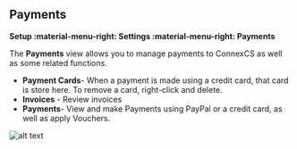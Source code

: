 ## Payments

**Setup :material-menu-right: Settings :material-menu-right: Payments**

The **Payments** view allows you to manage payments to ConnexCS as well as some related functions.

* **Payment Cards**- When a payment is made using a credit card, that card is store here. To remove a card, right-click and delete. 
* **Invoices** - Review invoices
* **Payments**- View and make Payments using PayPal or a credit card, as well as apply Vouchers.

![alt text][payments]

[payments]: /setup/img/payments.png "Payment Screen"
